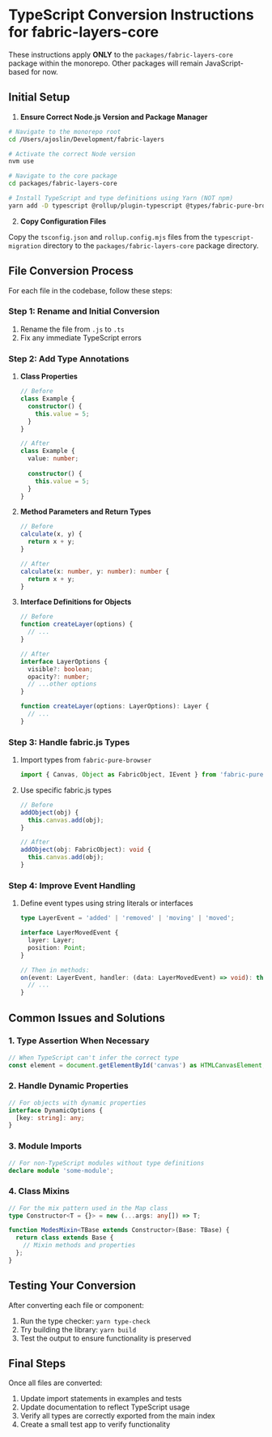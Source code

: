 # TypeScript Conversion Instructions for fabric-layers-core

These instructions apply **ONLY** to the `packages/fabric-layers-core` package within the monorepo. Other packages will remain JavaScript-based for now.

## Initial Setup

1. **Ensure Correct Node.js Version and Package Manager**

```bash
# Navigate to the monorepo root
cd /Users/ajoslin/Development/fabric-layers

# Activate the correct Node version
nvm use

# Navigate to the core package
cd packages/fabric-layers-core

# Install TypeScript and type definitions using Yarn (NOT npm)
yarn add -D typescript @rollup/plugin-typescript @types/fabric-pure-browser @types/eventemitter2 tslib
```

2. **Copy Configuration Files**

Copy the `tsconfig.json` and `rollup.config.mjs` files from the `typescript-migration` directory to the `packages/fabric-layers-core` package directory.

## File Conversion Process

For each file in the codebase, follow these steps:

### Step 1: Rename and Initial Conversion

1. Rename the file from `.js` to `.ts`
2. Fix any immediate TypeScript errors

### Step 2: Add Type Annotations

1. **Class Properties**
   ```typescript
   // Before
   class Example {
     constructor() {
       this.value = 5;
     }
   }

   // After
   class Example {
     value: number;
     
     constructor() {
       this.value = 5;
     }
   }
   ```

2. **Method Parameters and Return Types**
   ```typescript
   // Before
   calculate(x, y) {
     return x + y;
   }

   // After
   calculate(x: number, y: number): number {
     return x + y;
   }
   ```

3. **Interface Definitions for Objects**
   ```typescript
   // Before
   function createLayer(options) {
     // ...
   }

   // After
   interface LayerOptions {
     visible?: boolean;
     opacity?: number;
     // ...other options
   }

   function createLayer(options: LayerOptions): Layer {
     // ...
   }
   ```

### Step 3: Handle fabric.js Types

1. Import types from `fabric-pure-browser`
   ```typescript
   import { Canvas, Object as FabricObject, IEvent } from 'fabric-pure-browser';
   ```

2. Use specific fabric.js types
   ```typescript
   // Before
   addObject(obj) {
     this.canvas.add(obj);
   }

   // After
   addObject(obj: FabricObject): void {
     this.canvas.add(obj);
   }
   ```

### Step 4: Improve Event Handling

1. Define event types using string literals or interfaces
   ```typescript
   type LayerEvent = 'added' | 'removed' | 'moving' | 'moved';

   interface LayerMovedEvent {
     layer: Layer;
     position: Point;
   }
   
   // Then in methods:
   on(event: LayerEvent, handler: (data: LayerMovedEvent) => void): this {
     // ...
   }
   ```

## Common Issues and Solutions

### 1. Type Assertion When Necessary

```typescript
// When TypeScript can't infer the correct type
const element = document.getElementById('canvas') as HTMLCanvasElement;
```

### 2. Handle Dynamic Properties

```typescript
// For objects with dynamic properties
interface DynamicOptions {
  [key: string]: any;
}
```

### 3. Module Imports

```typescript
// For non-TypeScript modules without type definitions
declare module 'some-module';
```

### 4. Class Mixins

```typescript
// For the mix pattern used in the Map class
type Constructor<T = {}> = new (...args: any[]) => T;

function ModesMixin<TBase extends Constructor>(Base: TBase) {
  return class extends Base {
    // Mixin methods and properties
  };
}
```

## Testing Your Conversion

After converting each file or component:

1. Run the type checker: `yarn type-check`
2. Try building the library: `yarn build`
3. Test the output to ensure functionality is preserved

## Final Steps

Once all files are converted:

1. Update import statements in examples and tests
2. Update documentation to reflect TypeScript usage
3. Verify all types are correctly exported from the main index
4. Create a small test app to verify functionality
